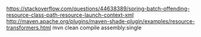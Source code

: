https://stackoverflow.com/questions/44638389/spring-batch-offending-resource-class-path-resource-launch-context-xml
http://maven.apache.org/plugins/maven-shade-plugin/examples/resource-transformers.html
mvn clean compile assembly:single
